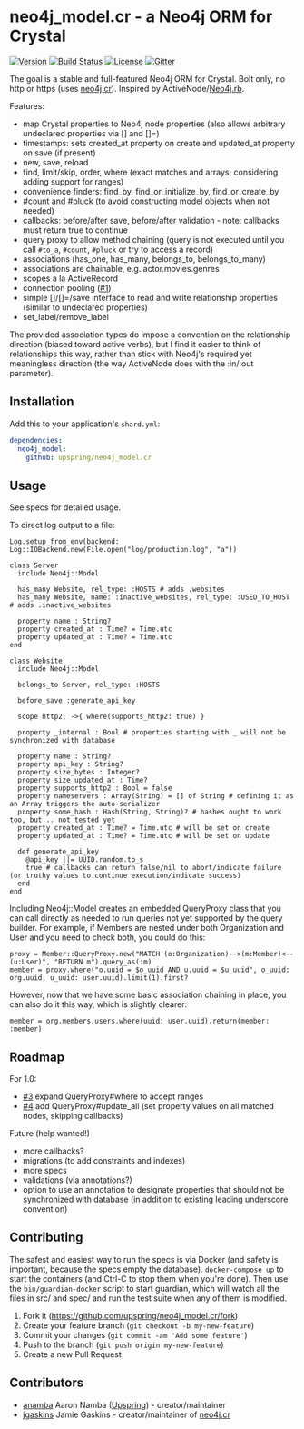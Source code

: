 # neo4j_model.cr - a Neo4j ORM for Crystal

[![Version](https://img.shields.io/github/tag/upspring/neo4j_model.cr.svg?maxAge=360)](https://github.com/upspring/neo4j_model.cr/releases/latest)
[![Build Status](https://travis-ci.org/upspring/neo4j_model.cr.svg?branch=master)](https://travis-ci.org/upspring/neo4j_model.cr)
[![License](https://img.shields.io/github/license/upspring/neo4j_model.cr.svg)](https://github.com/upspring/neo4j_model.cr/blob/master/LICENSE)
[![Gitter](https://img.shields.io/gitter/room/jgaskins/neo4j.cr.svg)](https://gitter.im/jgaskins/neo4j.cr)

The goal is a stable and full-featured Neo4j ORM for Crystal. Bolt only, no http or https (uses [neo4j.cr](https://github.com/jgaskins/neo4j.cr)). Inspired by ActiveNode/[Neo4j.rb](https://github.com/neo4jrb/neo4j).

Features:

* map Crystal properties to Neo4j node properties (also allows arbitrary undeclared properties via [] and []=)
* timestamps: sets created_at property on create and updated_at property on save (if present)
* new, save, reload
* find, limit/skip, order, where (exact matches and arrays; considering adding support for ranges)
* convenience finders: find_by, find_or_initialize_by, find_or_create_by
* #count and #pluck (to avoid constructing model objects when not needed)
* callbacks: before/after save, before/after validation - note: callbacks must return true to continue
* query proxy to allow method chaining (query is not executed until you call `#to_a`, `#count`, `#pluck` or try to access a record)
* associations (has_one, has_many, belongs_to, belongs_to_many)
* associations are chainable, e.g. actor.movies.genres
* scopes a la ActiveRecord
* connection pooling ([#1](https://github.com/upspring/neo4j_model.cr/pull/1))
* simple []/[]=/save interface to read and write relationship properties (similar to undeclared properties)
* set_label/remove_label

The provided association types do impose a convention on the relationship direction (biased toward active verbs), but I find it easier to think of relationships this way, rather than stick with Neo4j's required yet meaningless direction (the way ActiveNode does with the :in/:out parameter).

## Installation

Add this to your application's `shard.yml`:

```yaml
dependencies:
  neo4j_model:
    github: upspring/neo4j_model.cr
```

## Usage

See specs for detailed usage.

To direct log output to a file:

```crystal
Log.setup_from_env(backend: Log::IOBackend.new(File.open("log/production.log", "a"))
```

```crystal
class Server
  include Neo4j::Model

  has_many Website, rel_type: :HOSTS # adds .websites
  has_many Website, name: :inactive_websites, rel_type: :USED_TO_HOST # adds .inactive_websites

  property name : String?
  property created_at : Time? = Time.utc
  property updated_at : Time? = Time.utc
end
```

```crystal
class Website
  include Neo4j::Model

  belongs_to Server, rel_type: :HOSTS

  before_save :generate_api_key

  scope http2, ->{ where(supports_http2: true) }

  property _internal : Bool # properties starting with _ will not be synchronized with database

  property name : String?
  property api_key : String?
  property size_bytes : Integer?
  property size_updated_at : Time?
  property supports_http2 : Bool = false
  property nameservers : Array(String) = [] of String # defining it as an Array triggers the auto-serializer
  property some_hash : Hash(String, String)? # hashes ought to work too, but... not tested yet
  property created_at : Time? = Time.utc # will be set on create
  property updated_at : Time? = Time.utc # will be set on update

  def generate_api_key
    @api_key ||= UUID.random.to_s
    true # callbacks can return false/nil to abort/indicate failure (or truthy values to continue execution/indicate success)
  end
end
```

Including Neo4j::Model creates an embedded QueryProxy class that you can call directly as needed to run queries not yet supported by the query builder. For example, if Members are nested under both Organization and User and you need to check both, you could do this:

```crystal
proxy = Member::QueryProxy.new("MATCH (o:Organization)-->(m:Member)<--(u:User)", "RETURN m").query_as(:m)
member = proxy.where("o.uuid = $o_uuid AND u.uuid = $u_uuid", o_uuid: org.uuid, u_uuid: user.uuid).limit(1).first?
```

However, now that we have some basic association chaining in place, you can also do it this way, which is slightly clearer:

```crystal
member = org.members.users.where(uuid: user.uuid).return(member: :member)
```

## Roadmap

For 1.0:
* [#3](https://github.com/upspring/neo4j_model.cr/issues/3) expand QueryProxy#where to accept ranges
* [#4](https://github.com/upspring/neo4j_model.cr/issues/4) add QueryProxy#update_all (set property values on all matched nodes, skipping callbacks)

Future (help wanted!)
* more callbacks?
* migrations (to add constraints and indexes)
* more specs
* validations (via annotations?)
* option to use an annotation to designate properties that should not be synchronized with database (in addition to existing leading underscore convention)

## Contributing

The safest and easiest way to run the specs is via Docker (and safety is important, because the specs empty the database). `docker-compose up` to start the containers (and Ctrl-C to stop them when you're done). Then use the `bin/guardian-docker` script to start guardian, which will watch all the files in src/ and spec/ and run the test suite when any of them is modified.

1. Fork it (<https://github.com/upspring/neo4j_model.cr/fork>)
2. Create your feature branch (`git checkout -b my-new-feature`)
3. Commit your changes (`git commit -am 'Add some feature'`)
4. Push to the branch (`git push origin my-new-feature`)
5. Create a new Pull Request

## Contributors

- [anamba](https://github.com/anamba) Aaron Namba ([Upspring](https://github.com/organizations/upspring)) - creator/maintainer
- [jgaskins](https://github.com/jgaskins) Jamie Gaskins - creator/maintainer of [neo4j.cr](https://github.com/jgaskins/neo4j.cr)
